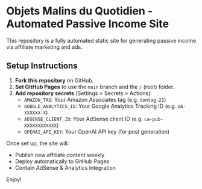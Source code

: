 # Objets Malins du Quotidien - Automated Passive Income Site

This repository is a fully automated static site for generating passive income via affiliate marketing and ads.

## Setup Instructions

1. **Fork this repository** on GitHub.
2. **Set GitHub Pages** to use the `main` branch and the `/` (root) folder.
3. **Add repository secrets** (Settings > Secrets > Actions):
   - `AMAZON_TAG`: Your Amazon Associates tag (e.g. `tontag-21`)
   - `GOOGLE_ANALYTICS_ID`: Your Google Analytics Tracking ID (e.g. `UA-XXXXXX-X`)
   - `ADSENSE_CLIENT_ID`: Your AdSense client ID (e.g. `ca-pub-XXXXXXXXXXXX`)
   - `OPENAI_API_KEY`: Your OpenAI API key (for post generation)

Once set up, the site will:
- Publish new affiliate content weekly
- Deploy automatically to GitHub Pages
- Contain AdSense & Analytics integration

Enjoy!